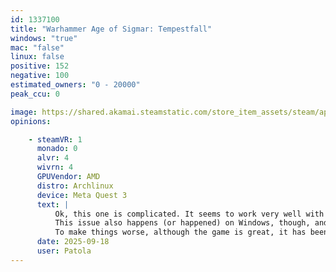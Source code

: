 ```yaml
---
id: 1337100
title: "Warhammer Age of Sigmar: Tempestfall"
windows: "true"
mac: "false"
linux: false
positive: 152
negative: 100
estimated_owners: "0 - 20000"
peak_ccu: 0

image: https://shared.akamai.steamstatic.com/store_item_assets/steam/apps/1337100/header.jpg?t=1727958181
opinions:

    - steamVR: 1
      monado: 0
      alvr: 4
      wivrn: 4
      GPUVendor: AMD
      distro: Archlinux
      device: Meta Quest 3
      text: |
          Ok, this one is complicated. It seems to work very well with WIRED headsets (Valve Index, which I have, but also HTC Vive), but won't work on the wireless solutions (WiVRn, Steam Link or ALVR). The symptom: the game starts in a black screen and you quickly see some thin red threads which fade away. You can hear music but apparently you can't do anything, although you can hear sounds like your input was recognized. What should happen: the 3D splash screen of tempestfall should appear, and then the menu for you to select your game.
          This issue also happens (or happened) on Windows, though, and people use Virtual Desktop to be able to play the game on Quest, as it seems.
          To make things worse, although the game is great, it has been delisted since it is a warhammer: age of sigmar licensed game and the license for the developer expired. So you can't buy it anymore and I can't add the game to my curator list either.
      date: 2025-09-18
      user: Patola
---
```

